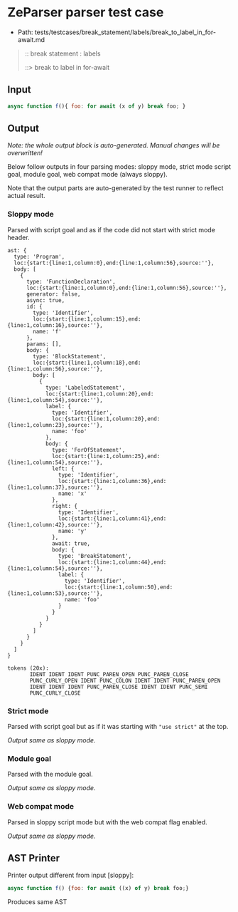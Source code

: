 # ZeParser parser test case

- Path: tests/testcases/break_statement/labels/break_to_label_in_for-await.md

> :: break statement : labels
>
> ::> break to label in for-await

## Input

`````js
async function f(){ foo: for await (x of y) break foo; }
`````

## Output

_Note: the whole output block is auto-generated. Manual changes will be overwritten!_

Below follow outputs in four parsing modes: sloppy mode, strict mode script goal, module goal, web compat mode (always sloppy).

Note that the output parts are auto-generated by the test runner to reflect actual result.

### Sloppy mode

Parsed with script goal and as if the code did not start with strict mode header.

`````
ast: {
  type: 'Program',
  loc:{start:{line:1,column:0},end:{line:1,column:56},source:''},
  body: [
    {
      type: 'FunctionDeclaration',
      loc:{start:{line:1,column:0},end:{line:1,column:56},source:''},
      generator: false,
      async: true,
      id: {
        type: 'Identifier',
        loc:{start:{line:1,column:15},end:{line:1,column:16},source:''},
        name: 'f'
      },
      params: [],
      body: {
        type: 'BlockStatement',
        loc:{start:{line:1,column:18},end:{line:1,column:56},source:''},
        body: [
          {
            type: 'LabeledStatement',
            loc:{start:{line:1,column:20},end:{line:1,column:54},source:''},
            label: {
              type: 'Identifier',
              loc:{start:{line:1,column:20},end:{line:1,column:23},source:''},
              name: 'foo'
            },
            body: {
              type: 'ForOfStatement',
              loc:{start:{line:1,column:25},end:{line:1,column:54},source:''},
              left: {
                type: 'Identifier',
                loc:{start:{line:1,column:36},end:{line:1,column:37},source:''},
                name: 'x'
              },
              right: {
                type: 'Identifier',
                loc:{start:{line:1,column:41},end:{line:1,column:42},source:''},
                name: 'y'
              },
              await: true,
              body: {
                type: 'BreakStatement',
                loc:{start:{line:1,column:44},end:{line:1,column:54},source:''},
                label: {
                  type: 'Identifier',
                  loc:{start:{line:1,column:50},end:{line:1,column:53},source:''},
                  name: 'foo'
                }
              }
            }
          }
        ]
      }
    }
  ]
}

tokens (20x):
       IDENT IDENT IDENT PUNC_PAREN_OPEN PUNC_PAREN_CLOSE
       PUNC_CURLY_OPEN IDENT PUNC_COLON IDENT IDENT PUNC_PAREN_OPEN
       IDENT IDENT IDENT PUNC_PAREN_CLOSE IDENT IDENT PUNC_SEMI
       PUNC_CURLY_CLOSE
`````

### Strict mode

Parsed with script goal but as if it was starting with `"use strict"` at the top.

_Output same as sloppy mode._

### Module goal

Parsed with the module goal.

_Output same as sloppy mode._

### Web compat mode

Parsed in sloppy script mode but with the web compat flag enabled.

_Output same as sloppy mode._

## AST Printer

Printer output different from input [sloppy]:

````js
async function f() {foo: for await ((x) of y) break foo;}
````

Produces same AST

